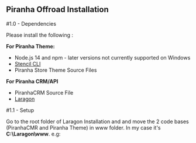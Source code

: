 

## Piranha Offroad Installation ##

#1.0 - Dependencies

Please install the following :

**For Piranha Theme:**

- Node.js 14 and npm - later versions not currently supported on Windows
- [Stencil CLI](https://developer.bigcommerce.com/stencil-docs/003c4b2e8108c-installing-stencil-cli#installing-on-windows) 
- Piranha Store Theme Source Files



**For Piranha CRM/API**

- PiranhaCRM Source File
- [Laragon](https://github.com/leokhoa/laragon/releases/download/6.0.0/laragon-wamp.exe) 

#1.1 - Setup

Go to the root folder of Laragon Installation and and move the 2 code bases (PiranhaCMR and Piranha Theme) in www folder. In my case it's **C:\Laragon\www**. e.g:
